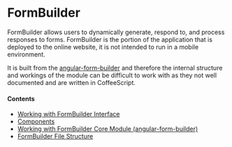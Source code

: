 FormBuilder
===

FormBuilder allows users to dynamically generate, respond to, and process responses to forms. FormBuilder is the portion of the application that is deployed to the online website, it is not intended to run in a mobile environment.

It is built from the [angular-form-builder](https://github.com/kelp404/angular-form-builder) and therefore the internal structure and workings of the module can be difficult to work with as they not well documented and are written in CoffeeScript.

#### Contents

- [Working with FormBuilder Interface](https://github.com/kelp404/angular-form-builder/blob/master/README.md)
- [Components](https://github.com/DataAnalyticsinStudentHands/DASH-Documentation/blob/master/Code%20Development/Frontend/FormBuilder/FormBuilder-Component.md)
- [Working with FormBuilder Core Module (angular-form-builder)](https://github.com/DataAnalyticsinStudentHands/DASH-Documentation/blob/master/Code%20Development/Frontend/FormBuilder/FormBuilder-Core.md)
- [FormBuilder File Structure](https://github.com/DataAnalyticsinStudentHands/DASH-Documentation/blob/master/Code%20Development/Frontend/FormBuilder/FormBuilder-File-Structure.md)